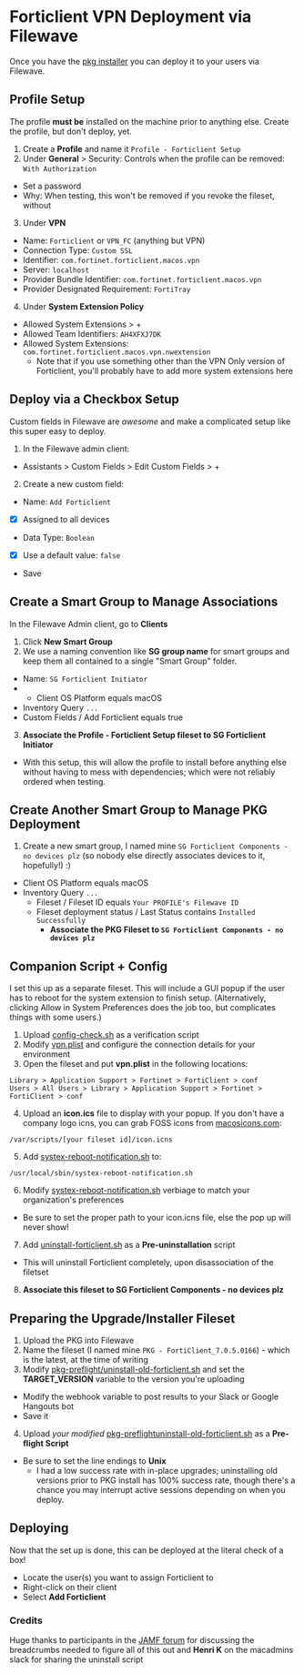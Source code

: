 # Forticlient VPN Deployment via Filewave
Once you have the [pkg installer](https://github.com/angela-d/brain-dump/blob/master/networking/fortigate/obtain-msi-vpn-only.md) you can deploy it to your users via Filewave.

## Profile Setup
The profile **must be** installed on the machine prior to anything else.  Create the profile, but don't deploy, yet.

1. Create a **Profile** and name it `Profile - Forticlient Setup`
2. Under **General** > Security: Controls when the profile can be removed: `With Authorization`
  - Set a password
  - Why: When testing, this won't be removed if you revoke the fileset, without
3. Under **VPN**
  - Name: `Forticlient` or `VPN_FC` (anything but VPN)
  - Connection Type: `Custom SSL`
  - Identifier: `com.fortinet.forticlient.macos.vpn`
  - Server: `localhost`
  - Provider Bundle Identifier: `com.fortinet.forticlient.macos.vpn`
  - Provider Designated Requirement: `FortiTray`
4. Under **System Extension Policy**
  - Allowed System Extensions > +
  - Allowed Team Identifiers: `AH4XFXJ7DK`
  - Allowed System Extensions: `com.fortinet.forticlient.macos.vpn.nwextension`
    - Note that if you use something other than the VPN Only version of Forticlient, you'll probably have to add more system extensions here

## Deploy via a Checkbox Setup
Custom fields in Filewave are *awesome* and make a complicated setup like this super easy to deploy.
1. In the Filewave admin client:
  - Assistants > Custom Fields > Edit Custom Fields > +
2. Create a new custom field:
  - Name: `Add Forticlient`
  - [x] Assigned to all devices
  - Data Type: `Boolean`
  - [x] Use a default value: `false`
  - Save

## Create a Smart Group to Manage Associations
In the Filewave Admin client, go to **Clients**
1. Click **New Smart Group**
2. We use a naming convention like **SG group name** for smart groups and keep them all contained to a single "Smart Group" folder.
  - Name: `SG Forticlient Initiator`
  - + Client OS Platform equals macOS
  - Inventory Query `...`
  - Custom Fields / Add Forticlient equals true
3. **Associate the Profile - Forticlient Setup fileset to SG Forticlient Initiator**
  - With this setup, this will allow the profile to install before anything else without having to mess with dependencies; which were not reliably ordered when testing.

## Create Another Smart Group to Manage PKG Deployment
1. Create a new smart group, I named mine `SG Forticlient Components - no devices plz` (so nobody else directly associates devices to it, hopefully!) :)
- Client OS Platform equals macOS
- Inventory Query `...`
  - Fileset / Fileset ID equals `Your PROFILE's Filewave ID`
  - Fileset deployment status / Last Status contains `Installed Successfully`
    - **Associate the PKG Fileset to `SG Forticlient Components - no devices plz`**

## Companion Script + Config
I set this up as a separate fileset.
This will include a GUI popup if the user has to reboot for the system extension to finish setup.  (Alternatively, clicking Allow in System Preferences does the job too, but complicates things with some users.)

1. Upload [config-check.sh](config-check.sh) as a verification script
2. Modify [vpn.plist](vpn.plist) and configure the connection details for your environment
3. Open the fileset and put **vpn.plist** in the following locations:
  ```text
  Library > Application Support > Fortinet > FortiClient > conf
  Users > All Users > Library > Application Support > Fortinet > FortiClient > conf
  ```
4. Upload an **icon.ics** file to display with your popup.  If you don't have a company logo icns, you can grab FOSS icons from [macosicons.com](https://macosicons.com):
  ```text
  /var/scripts/[your fileset id]/icon.icns
  ```
5. Add [systex-reboot-notification.sh](systex-reboot-notification.sh) to:
  ```text
  /usr/local/sbin/systex-reboot-notification.sh
  ```
6. Modify [systex-reboot-notification.sh](systex-reboot-notification.sh) verbiage to match your organization's preferences
  - Be sure to set the proper path to your icon.icns file, else the pop up will never show!
7. Add [uninstall-forticlient.sh](uninstall-forticlient.sh) as a **Pre-uninstallation** script
  - This will uninstall Forticlient completely, upon disassociation of the filetset
8. **Associate this fileset to SG Forticlient Components - no devices plz**

## Preparing the Upgrade/Installer Fileset
1. Upload the PKG into Filewave
2. Name the fileset (I named mine `PKG - FortiClient_7.0.5.0166`) - which is the latest, at the time of writing
3. Modify [pkg-preflight/uninstall-old-forticlient.sh](pkg-preflight/uninstall-old-forticlient.sh) and set the **TARGET_VERSION** variable to the version you're uploading
  - Modify the webhook variable to post results to your Slack or Google Hangouts bot
  - Save it
4. Upload *your modified* [pkg-preflightuninstall-old-forticlient.sh](pkg-preflight/uninstall-old-forticlient.sh) as a **Pre-flight Script**
  - Be sure to set the line endings to **Unix**
    - I had a low success rate with in-place upgrades; uninstalling old versions prior to PKG install has 100% success rate, though there's a chance you may interrupt active sessions depending on when you deploy.

## Deploying
Now that the set up is done, this can be deployed at the literal check of a box!
- Locate the user(s) you want to assign Forticlient to
- Right-click on their client
- Select **Add Forticlient**

### Credits
Huge thanks to participants in the [JAMF forum](https://community.jamf.com/t5/jamf-pro/deploying-forticlient-preventing-as-many-popups-as-possible-on/m-p/260342) for discussing the breadcrumbs needed to figure all of this out and **Henri K** on the macadmins slack for sharing the uninstall script
